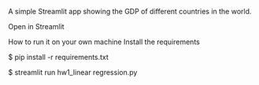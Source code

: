 A simple Streamlit app showing the GDP of different countries in the world.

Open in Streamlit

How to run it on your own machine
Install the requirements

$ pip install -r requirements.txt

$ streamlit run hw1_linear regression.py
